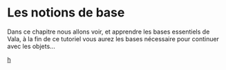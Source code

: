 # Les notions de base

Dans ce chapitre nous allons voir, et apprendre les bases essentiels de Vala, à la fin de ce tutoriel vous aurez les bases nécessaire pour continuer avec les objets...

[h](les_boucles.md)